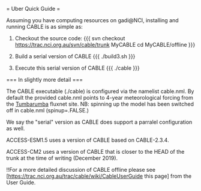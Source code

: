 = Uber Quick Guide =

Assuming you have computing resources on gadi@NCI, installing and running CABLE is as simple as:

1. Checkout the source code:
{{{
svn checkout https://trac.nci.org.au/svn/cable/trunk MyCABLE
cd MyCABLE/offline
}}}

2. Build a serial version of CABLE
{{{
./build3.sh
}}}

3. Execute this serial version of CABLE
{{{
./cable
}}}


=== In slightly more detail ===

The CABLE executable (./cable) is configured via the namelist cable.nml. By default the provided cable.nml points to 4-year meteorological forcing from the [Tumbarumba](http://sites.fluxdata.org/AU-Tum/) fluxnet site. NB: spinning up the model has been switched off in cable.nml (spinup=.FALSE.)

We say the "serial" version as CABLE does support a  parralel configuration as well.

ACCESS-ESM1.5 uses  a version of CABLE based on CABLE-2.3.4.

ACCESS-CM2  uses  a version of CABLE that is closer to the HEAD of the trunk at the time of writing (December 2019).

!!For a more detailed discussion of CABLE offline please see [https://trac.nci.org.au/trac/cable/wiki/CableUserGuide this page] from the User Guide.
